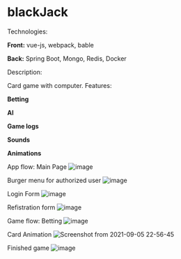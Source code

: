 # blackJack
Technologies:

<b>Front:</b>
vue-js, webpack, bable

<b>Back:</b>
Spring Boot, Mongo, Redis, Docker

Description:

Card game with computer.
Features:

<b>Betting

AI

Game logs

Sounds

Animations</b>


App flow:
Main Page
![image](https://user-images.githubusercontent.com/28773654/132139717-7aab3844-3565-45e8-afdd-21953db3bbf9.png)

Burger menu for authorized user
![image](https://user-images.githubusercontent.com/28773654/132139744-7aa18624-770f-4c31-8396-6ae7a6ceb8e7.png)

Login Form
![image](https://user-images.githubusercontent.com/28773654/132139772-433a8ba5-df86-4c86-89fb-ffacd3618f12.png)

Refistration form
![image](https://user-images.githubusercontent.com/28773654/132139793-1043d53c-4bef-4871-8ada-d48bfa4e699a.png)

Game flow:
Betting
![image](https://user-images.githubusercontent.com/28773654/132139821-da79b723-0173-4322-b80d-43ca78d5c8b3.png)

Card Animation
![Screenshot from 2021-09-05 22-56-45](https://user-images.githubusercontent.com/28773654/132139881-5085b232-2dd9-44a3-8e25-a6d906fa62d3.png)

Finished game
![image](https://user-images.githubusercontent.com/28773654/132139676-9d22c677-3ca5-49f6-96b5-02964483dc0d.png)


